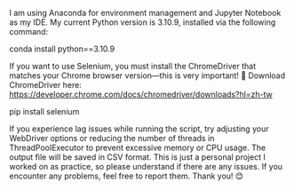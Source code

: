 I am using Anaconda for environment management and Jupyter Notebook as my IDE.
My current Python version is 3.10.9, installed via the following command:

conda install python==3.10.9

If you want to use Selenium, you must install the ChromeDriver that matches your Chrome browser version—this is very important!
🔗 Download ChromeDriver here: https://developer.chrome.com/docs/chromedriver/downloads?hl=zh-tw

pip install selenium

If you experience lag issues while running the script, try adjusting your WebDriver options or reducing the number of threads in ThreadPoolExecutor to prevent excessive memory or CPU usage.
The output file will be saved in CSV format.
This is just a personal project I worked on as practice, so please understand if there are any issues. If you encounter any problems, feel free to report them. Thank you! 😊
